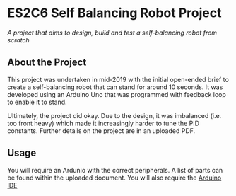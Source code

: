 # ES2C6 Self Balancing Robot Project

*A project that aims to design, build and test a self-balancing robot from scratch*

## About the Project

This project was undertaken in mid-2019 with the initial open-ended brief to create a self-balancing robot that can stand for around 10 seconds. It was developed using an Arduino Uno that was programmed with feedback loop to enable it to stand. 

Ultimately, the project did okay. Due to the design, it was imbalanced (i.e. too front heavy) which made it increasingly harder to tune the PID constants. Further details on the project are in an uploaded PDF.

## Usage

You will require an Ardunio with the correct peripherals. A list of parts can be found within the uploaded document. You will also require the [Arduino IDE](https://www.arduino.cc/en/software)